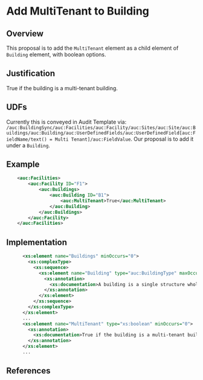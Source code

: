 # Add MultiTenant to Building

## Overview

This proposal is to add the `MultiTenant` element as a child element of `Building` element, with boolean options.

## Justification

True if the building is a multi-tenant building.

## UDFs

Currently this is conveyed in Audit Template via:
`/auc:BuildingSync/auc:Facilities/auc:Facility/auc:Sites/auc:Site/auc:Buildings/auc:Building/auc:UserDefinedFields/auc:UserDefinedField[auc:FieldName/text() = Multi Tenant]/auc:FieldValue`.
Our proposal is to add it under a `Building`.

## Example

```xml
    <auc:Facilities>
        <auc:Facility ID="F1">
            <auc:Buildings>
                <auc:Building ID="B1">
                    <auc:MultiTenant>True</auc:MultiTenant>
                </auc:Building>
            </auc:Buildings>
        </auc:Facility>
    </auc:Facilities>
```

## Implementation

```xml
      <xs:element name="Buildings" minOccurs="0">
        <xs:complexType>
          <xs:sequence>
            <xs:element name="Building" type="auc:BuildingType" maxOccurs="unbounded">
              <xs:annotation>
                <xs:documentation>A building is a single structure wholly or partially enclosed within exterior walls, or within exterior and abutment walls (party walls), and a roof, affording shelter to persons, animals, or property. A building can be two or more units held in the condominium form of ownership that are governed by the same board of managers.</xs:documentation>
              </xs:annotation>
            </xs:element>
          </xs:sequence>
        </xs:complexType>
      </xs:element>
      ...
      <xs:element name="MultiTenant" type="xs:boolean" minOccurs="0">
        <xs:annotation>
          <xs:documentation>True if the building is a multi-tenant building.</xs:documentation>
        </xs:annotation>
      </xs:element>
      ...
```

## References
